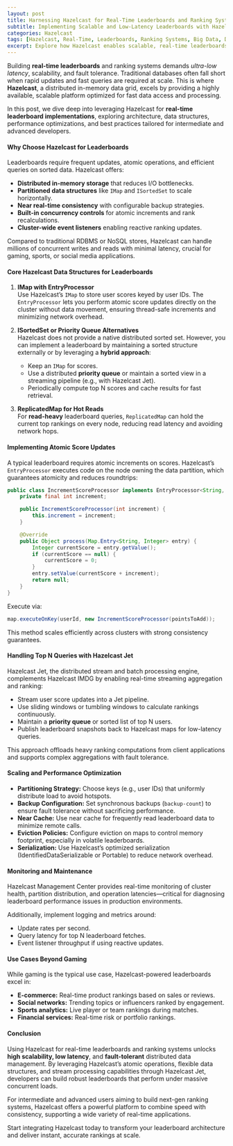 ```yaml
---
layout: post
title: Harnessing Hazelcast for Real-Time Leaderboards and Ranking Systems  
subtitle: Implementing Scalable and Low-Latency Leaderboards with Hazelcast In-Memory Data Grid  
categories: Hazelcast  
tags: [Hazelcast, Real-Time, Leaderboards, Ranking Systems, Big Data, Distributed Computing, In-Memory Data Grid]  
excerpt: Explore how Hazelcast enables scalable, real-time leaderboards and ranking systems through distributed in-memory data grids, ideal for gaming and high-frequency data applications.  
---
```

Building **real-time leaderboards** and ranking systems demands *ultra-low latency*, scalability, and fault tolerance. Traditional databases often fall short when rapid updates and fast queries are required at scale. This is where **Hazelcast**, a distributed in-memory data grid, excels by providing a highly available, scalable platform optimized for fast data access and processing.

In this post, we dive deep into leveraging Hazelcast for **real-time leaderboard implementations**, exploring architecture, data structures, performance optimizations, and best practices tailored for intermediate and advanced developers.

#### Why Choose Hazelcast for Leaderboards

Leaderboards require frequent updates, atomic operations, and efficient queries on sorted data. Hazelcast offers:

- **Distributed in-memory storage** that reduces I/O bottlenecks.
- **Partitioned data structures** like `IMap` and `ISortedSet` to scale horizontally.
- **Near real-time consistency** with configurable backup strategies.
- **Built-in concurrency controls** for atomic increments and rank recalculations.
- **Cluster-wide event listeners** enabling reactive ranking updates.

Compared to traditional RDBMS or NoSQL stores, Hazelcast can handle millions of concurrent writes and reads with minimal latency, crucial for gaming, sports, or social media applications.

#### Core Hazelcast Data Structures for Leaderboards

1. **IMap with EntryProcessor**  
   Use Hazelcast’s `IMap` to store user scores keyed by user IDs. The `EntryProcessor` lets you perform atomic score updates directly on the cluster without data movement, ensuring thread-safe increments and minimizing network overhead.

2. **ISortedSet or Priority Queue Alternatives**  
   Hazelcast does not provide a native distributed sorted set. However, you can implement a leaderboard by maintaining a sorted structure externally or by leveraging a **hybrid approach**:
   - Keep an `IMap` for scores.
   - Use a distributed **priority queue** or maintain a sorted view in a streaming pipeline (e.g., with Hazelcast Jet).
   - Periodically compute top N scores and cache results for fast retrieval.

3. **ReplicatedMap for Hot Reads**  
   For **read-heavy** leaderboard queries, `ReplicatedMap` can hold the current top rankings on every node, reducing read latency and avoiding network hops.

#### Implementing Atomic Score Updates

A typical leaderboard requires atomic increments on scores. Hazelcast’s `EntryProcessor` executes code on the node owning the data partition, which guarantees atomicity and reduces roundtrips:

```java
public class IncrementScoreProcessor implements EntryProcessor<String, Integer, Object>, Serializable {
    private final int increment;

    public IncrementScoreProcessor(int increment) {
        this.increment = increment;
    }

    @Override
    public Object process(Map.Entry<String, Integer> entry) {
        Integer currentScore = entry.getValue();
        if (currentScore == null) {
            currentScore = 0;
        }
        entry.setValue(currentScore + increment);
        return null;
    }
}
```

Execute via:

```java
map.executeOnKey(userId, new IncrementScoreProcessor(pointsToAdd));
```

This method scales efficiently across clusters with strong consistency guarantees.

#### Handling Top N Queries with Hazelcast Jet

Hazelcast Jet, the distributed stream and batch processing engine, complements Hazelcast IMDG by enabling real-time streaming aggregation and ranking:

- Stream user score updates into a Jet pipeline.
- Use sliding windows or tumbling windows to calculate rankings continuously.
- Maintain a **priority queue** or sorted list of top N users.
- Publish leaderboard snapshots back to Hazelcast maps for low-latency queries.

This approach offloads heavy ranking computations from client applications and supports complex aggregations with fault tolerance.

#### Scaling and Performance Optimization

- **Partitioning Strategy:** Choose keys (e.g., user IDs) that uniformly distribute load to avoid hotspots.
- **Backup Configuration:** Set synchronous backups (`backup-count`) to ensure fault tolerance without sacrificing performance.
- **Near Cache:** Use near cache for frequently read leaderboard data to minimize remote calls.
- **Eviction Policies:** Configure eviction on maps to control memory footprint, especially in volatile leaderboards.
- **Serialization:** Use Hazelcast’s optimized serialization (IdentifiedDataSerializable or Portable) to reduce network overhead.

#### Monitoring and Maintenance

Hazelcast Management Center provides real-time monitoring of cluster health, partition distribution, and operation latencies—critical for diagnosing leaderboard performance issues in production environments.

Additionally, implement logging and metrics around:

- Update rates per second.
- Query latency for top N leaderboard fetches.
- Event listener throughput if using reactive updates.

#### Use Cases Beyond Gaming

While gaming is the typical use case, Hazelcast-powered leaderboards excel in:

- **E-commerce:** Real-time product rankings based on sales or reviews.
- **Social networks:** Trending topics or influencers ranked by engagement.
- **Sports analytics:** Live player or team rankings during matches.
- **Financial services:** Real-time risk or portfolio rankings.

#### Conclusion

Using Hazelcast for real-time leaderboards and ranking systems unlocks **high scalability, low latency**, and **fault-tolerant** distributed data management. By leveraging Hazelcast’s atomic operations, flexible data structures, and stream processing capabilities through Hazelcast Jet, developers can build robust leaderboards that perform under massive concurrent loads.

For intermediate and advanced users aiming to build next-gen ranking systems, Hazelcast offers a powerful platform to combine speed with consistency, supporting a wide variety of real-time applications.

Start integrating Hazelcast today to transform your leaderboard architecture and deliver instant, accurate rankings at scale.
